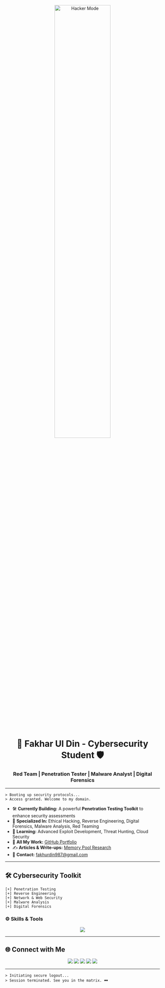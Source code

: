 <div align="center">
  <img src="https://media.giphy.com/media/RbDKaczqWovIugyJmW/giphy.gif" alt="Hacker Mode" width="60%"/>
</div>
<h1 align="center">🚀 Fakhar Ul Din - Cybersecurity Student 🛡️</h1>
<h3 align="center">Red Team | Penetration Tester | Malware Analyst | Digital Forensics</h3>

---

```shell
> Booting up security protocols...
> Access granted. Welcome to my domain.
```

- 🛠 **Currently Building:** A powerful **Penetration Testing Toolkit** to enhance security assessments
- 🎯 **Specialized In:** Ethical Hacking, Reverse Engineering, Digital Forensics, Malware Analysis, Red Teaming
- 📖 **Learning:** Advanced Exploit Development, Threat Hunting, Cloud Security
- 📂 **All My Work:** [GitHub Portfolio](https://github.com/fakhurdin)
- ✍️ **Articles & Write-ups:** [Memory Pool Research](https://www.geeksforgeeks.org/what-is-a-memory-pool/)
- 📧 **Contact:** [fakhurdin987@gmail.com](mailto:fakhurdin987@gmail.com)

---

## 🛠 Cybersecurity Toolkit

```
[+] Penetration Testing
[+] Reverse Engineering
[+] Network & Web Security
[+] Malware Analysis
[+] Digital Forensics
```

### ⚙️ Skills & Tools

<p align="center">
  <img src="https://skillicons.dev/icons?i=linux,python,bash,rust,java,c,cpp,postgres,mysql,git,aws,gcp,burpsuite,wireshark,metasploit" />
</p>

---

## 🌐 Connect with Me

<p align="center">
  <a href="https://twitter.com/fakhar_ul_din"><img src="https://img.shields.io/badge/Twitter-%231DA1F2.svg?&style=for-the-badge&logo=twitter&logoColor=white" /></a>
  <a href="https://linkedin.com/in/fakhar-ul-din-b8902421b"><img src="https://img.shields.io/badge/LinkedIn-%230077B5.svg?&style=for-the-badge&logo=linkedin&logoColor=white" /></a>
  <a href="https://www.hackerrank.com/fakhur.din"><img src="https://img.shields.io/badge/HackerRank-%2329b573.svg?&style=for-the-badge&logo=hackerrank&logoColor=white" /></a>
  <a href="https://www.leetcode.com/fakhurdin987"><img src="https://img.shields.io/badge/LeetCode-%23FFA116.svg?&style=for-the-badge&logo=leetcode&logoColor=white" /></a>
  <a href="https://tryhackme.com/p/fakhurdin987"><img src="https://img.shields.io/badge/TryHackMe-%23212C42.svg?&style=for-the-badge&logo=tryhackme&logoColor=white" /></a> </p>
</p>

---

```shell
> Initiating secure logout...
> Session terminated. See you in the matrix. 🕶️
```
